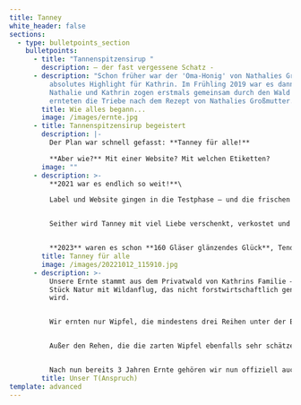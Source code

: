 ```yaml
---
title: Tanney
white_header: false
sections:
  - type: bulletpoints_section
    bulletpoints:
      - title: "Tannenspitzensirup "
        description: – der fast vergessene Schatz -
      - description: "Schon früher war der 'Oma-Honig' von Nathalies Großmutter ein
          absolutes Highlight für Kathrin. Im Frühling 2019 war es dann so weit:
          Nathalie und Kathrin zogen erstmals gemeinsam durch den Wald und
          ernteten die Triebe nach dem Rezept von Nathalies Großmutter."
        title: Wie alles begann...
        image: /images/ernte.jpg
      - title: Tannenspitzensirup begeistert
        description: |-
          Der Plan war schnell gefasst: **Tanney für alle!** 

          **Aber wie?** Mit einer Website? Mit welchen Etiketten?
        image: ""
      - description: >-
          **2021 war es endlich so weit!**\

          Label und Website gingen in die Testphase – und die frischen Wipfel hatten wir bereits in 70 Gläser pures, goldenes Glück verwandelt.


          Seither wird Tanney mit viel Liebe verschenkt, verkostet und weitergereicht.


          **2023** waren es schon **160 Gläser glänzendes Glück**, Tendenz steigend.
        title: Tanney für alle
        image: /images/20221012_115910.jpg
      - description: >-
          Unsere Ernte stammt aus dem Privatwald von Kathrins Familie – ein
          Stück Natur mit Wildanflug, das nicht forstwirtschaftlich genutzt
          wird. 


          Wir ernten nur Wipfel, die mindestens drei Reihen unter der Baumkrone wachsen – **so bleibt das natürliche Wachstum der Bäume ungestört und sie wachsen weiterhin gerade.**


          Außer den Rehen, die die zarten Wipfel ebenfalls sehr schätzen (aber zum Glück reichlich Auswahl haben), nehmen wir niemandem etwas weg und ernten nachhaltig.


          Nach nun bereits 3 Jahren Ernte gehören wir nun offiziell auch zu den besten Rehen im Wald!
        title: Unser T(Anspruch)
template: advanced
---
```

